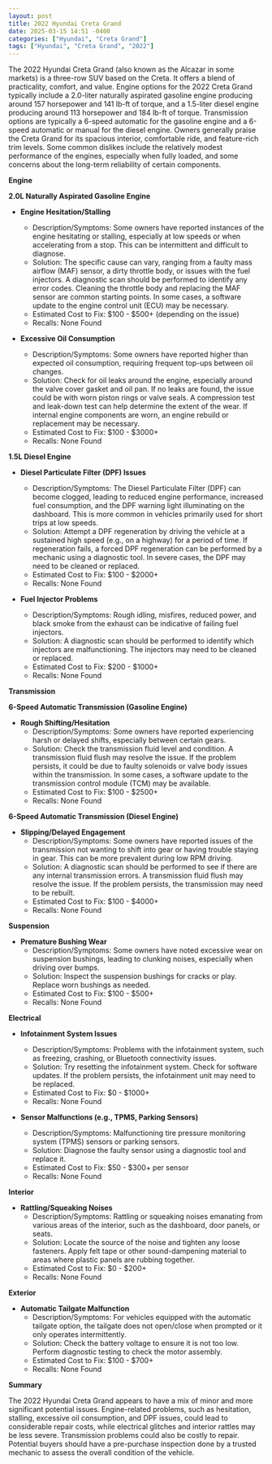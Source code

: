 ```yaml
---
layout: post
title: 2022 Hyundai Creta Grand
date: 2025-03-15 14:51 -0400
categories: ["Hyundai", "Creta Grand"]
tags: ["Hyundai", "Creta Grand", "2022"]
---
```

The 2022 Hyundai Creta Grand (also known as the Alcazar in some markets) is a three-row SUV based on the Creta. It offers a blend of practicality, comfort, and value. Engine options for the 2022 Creta Grand typically include a 2.0-liter naturally aspirated gasoline engine producing around 157 horsepower and 141 lb-ft of torque, and a 1.5-liter diesel engine producing around 113 horsepower and 184 lb-ft of torque. Transmission options are typically a 6-speed automatic for the gasoline engine and a 6-speed automatic or manual for the diesel engine. Owners generally praise the Creta Grand for its spacious interior, comfortable ride, and feature-rich trim levels. Some common dislikes include the relatively modest performance of the engines, especially when fully loaded, and some concerns about the long-term reliability of certain components.

**Engine**

**2.0L Naturally Aspirated Gasoline Engine**

*   **Engine Hesitation/Stalling**
    *   Description/Symptoms: Some owners have reported instances of the engine hesitating or stalling, especially at low speeds or when accelerating from a stop. This can be intermittent and difficult to diagnose.
    *   Solution: The specific cause can vary, ranging from a faulty mass airflow (MAF) sensor, a dirty throttle body, or issues with the fuel injectors. A diagnostic scan should be performed to identify any error codes. Cleaning the throttle body and replacing the MAF sensor are common starting points. In some cases, a software update to the engine control unit (ECU) may be necessary.
    *   Estimated Cost to Fix: $100 - $500+ (depending on the issue)
    *   Recalls: None Found

*   **Excessive Oil Consumption**
    *   Description/Symptoms: Some owners have reported higher than expected oil consumption, requiring frequent top-ups between oil changes.
    *   Solution: Check for oil leaks around the engine, especially around the valve cover gasket and oil pan. If no leaks are found, the issue could be with worn piston rings or valve seals. A compression test and leak-down test can help determine the extent of the wear. If internal engine components are worn, an engine rebuild or replacement may be necessary.
    *   Estimated Cost to Fix: $100 - $3000+
    *   Recalls: None Found

**1.5L Diesel Engine**

*   **Diesel Particulate Filter (DPF) Issues**
    *   Description/Symptoms: The Diesel Particulate Filter (DPF) can become clogged, leading to reduced engine performance, increased fuel consumption, and the DPF warning light illuminating on the dashboard. This is more common in vehicles primarily used for short trips at low speeds.
    *   Solution: Attempt a DPF regeneration by driving the vehicle at a sustained high speed (e.g., on a highway) for a period of time. If regeneration fails, a forced DPF regeneration can be performed by a mechanic using a diagnostic tool. In severe cases, the DPF may need to be cleaned or replaced.
    *   Estimated Cost to Fix: $100 - $2000+
    *   Recalls: None Found

*   **Fuel Injector Problems**
    *   Description/Symptoms: Rough idling, misfires, reduced power, and black smoke from the exhaust can be indicative of failing fuel injectors.
    *   Solution: A diagnostic scan should be performed to identify which injectors are malfunctioning. The injectors may need to be cleaned or replaced.
    *   Estimated Cost to Fix: $200 - $1000+
    *   Recalls: None Found

**Transmission**

**6-Speed Automatic Transmission (Gasoline Engine)**

*   **Rough Shifting/Hesitation**
    *   Description/Symptoms: Some owners have reported experiencing harsh or delayed shifts, especially between certain gears.
    *   Solution: Check the transmission fluid level and condition. A transmission fluid flush may resolve the issue. If the problem persists, it could be due to faulty solenoids or valve body issues within the transmission. In some cases, a software update to the transmission control module (TCM) may be available.
    *   Estimated Cost to Fix: $100 - $2500+
    *   Recalls: None Found

**6-Speed Automatic Transmission (Diesel Engine)**

*   **Slipping/Delayed Engagement**
    * Description/Symptoms: Some owners have reported issues of the transmission not wanting to shift into gear or having trouble staying in gear. This can be more prevalent during low RPM driving.
    * Solution: A diagnostic scan should be performed to see if there are any internal transmission errors. A transmission fluid flush may resolve the issue. If the problem persists, the transmission may need to be rebuilt.
    * Estimated Cost to Fix: $100 - $4000+
    * Recalls: None Found

**Suspension**

*   **Premature Bushing Wear**
    *   Description/Symptoms: Some owners have noted excessive wear on suspension bushings, leading to clunking noises, especially when driving over bumps.
    *   Solution: Inspect the suspension bushings for cracks or play. Replace worn bushings as needed.
    *   Estimated Cost to Fix: $100 - $500+
    *   Recalls: None Found

**Electrical**

*   **Infotainment System Issues**
    *   Description/Symptoms: Problems with the infotainment system, such as freezing, crashing, or Bluetooth connectivity issues.
    *   Solution: Try resetting the infotainment system. Check for software updates. If the problem persists, the infotainment unit may need to be replaced.
    *   Estimated Cost to Fix: $0 - $1000+
    *   Recalls: None Found

*   **Sensor Malfunctions (e.g., TPMS, Parking Sensors)**
    *   Description/Symptoms: Malfunctioning tire pressure monitoring system (TPMS) sensors or parking sensors.
    *   Solution: Diagnose the faulty sensor using a diagnostic tool and replace it.
    *   Estimated Cost to Fix: $50 - $300+ per sensor
    *   Recalls: None Found

**Interior**

*   **Rattling/Squeaking Noises**
    *   Description/Symptoms: Rattling or squeaking noises emanating from various areas of the interior, such as the dashboard, door panels, or seats.
    *   Solution: Locate the source of the noise and tighten any loose fasteners. Apply felt tape or other sound-dampening material to areas where plastic panels are rubbing together.
    *   Estimated Cost to Fix: $0 - $200+
    *   Recalls: None Found

**Exterior**

*   **Automatic Tailgate Malfunction**
    * Description/Symptoms: For vehicles equipped with the automatic tailgate option, the tailgate does not open/close when prompted or it only operates intermittently.
    * Solution: Check the battery voltage to ensure it is not too low. Perform diagnostic testing to check the motor assembly.
    * Estimated Cost to Fix: $100 - $700+
    * Recalls: None Found

**Summary**

The 2022 Hyundai Creta Grand appears to have a mix of minor and more significant potential issues. Engine-related problems, such as hesitation, stalling, excessive oil consumption, and DPF issues, could lead to considerable repair costs, while electrical glitches and interior rattles may be less severe. Transmission problems could also be costly to repair. Potential buyers should have a pre-purchase inspection done by a trusted mechanic to assess the overall condition of the vehicle.

